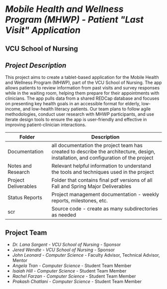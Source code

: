 # *Mobile Health and Wellness Program (MHWP) - Patient "Last Visit" Application*
## VCU School of Nursing
## *Project Description*
This project aims to create a tablet-based application for the Mobile Health and Wellness Program (MHWP), part of the VCU School of Nursing. The app allows patients to review information from past visits and survey responses while in the waiting room, helping them prepare for their appointments with clinicians. The app pulls data from a shared REDCap database and focuses on presenting key health goals in an accessible format for elderly, low-income, and low-health literacy patients. Our team plans to follow agile methodologies, conduct user research with MHWP participants, and use iterate design tools to ensure the app is user-friendly and effective in improving patient-clinician interactions.

| Folder | Description |
|---|---|
| Documentation |  all documentation the project team has created to describe the architecture, design, installation, and configuration of the project |
| Notes and Research | Relevant helpful information to understand the tools and techniques used in the project |
| Project Deliverables | Folder that contains final pdf versions of all Fall and Spring Major Deliverables |
| Status Reports | Project management documentation - weekly reports, milestones, etc. |
| scr | Source code - create as many subdirectories as needed |

## Project Team
- *Dr. Lana Sargent*  - *VCU School of Nursing* - Sponsor
- *Jered Wendte*  - *VCU School of Nursing* - Sponsor
- *John Leonard* - *Computer Science* - Faculty Advisor, Technical Advisor, Mentor
- *Angela Tran* - *Computer Science* - Student Team Member
- *Isaiah Hill* - *Computer Science* - Student Team Member
- *Rachel Farzan* - *Computer Science* - Student Team Member
- *Prakash Chatlani* - *Computer Science* - Student Team Member
